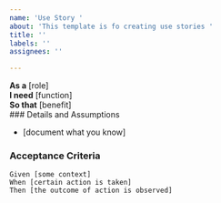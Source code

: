 ```yaml
---
name: 'Use Story '
about: 'This template is fo creating use stories '
title: ''
labels: ''
assignees: ''

---
```


**As a** [role]  
**I need** [function]  
 **So that** [benefit]  
    ### Details and Assumptions
 * [document what you know]
   
 ### Acceptance Criteria  
   
 ```gherkin
 Given [some context]
 When [certain action is taken]
 Then [the outcome of action is observed]
 ```
